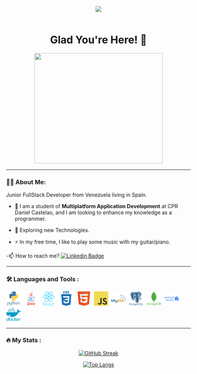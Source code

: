 <div id="header" align="center">
  <img src="https://media.giphy.com/media/M9gbBd9nbDrOTu1Mqx/giphy.gif" width="100"/>
  </br>
  <img src="https://komarev.com/ghpvc/?username=PPAGabriel&style=flat-square&color=blue" alt=""/>
  
  # Glad You're Here! 👋

  <div align="center">
    
  <img src="https://media.giphy.com/media/lr1QZ7prMwwkqSSVLa/giphy.gif" width="350" height="300"/>
</div>
  
</div>

---

  ### 👨‍💻 About Me:
  
  Junior FullStack Developer from Venezuela living in Spain.
  
  - :telescope: I am a student of **Multiplatform Application Development** at CPR Daniel Castelao, and I am looking to enhance my knowledge as a programmer.

- :seedling: Exploring new Technologies.

- :zap: In my free time, I like to play some music with my guitar/piano.
  
-📫 How to reach me? [![Linkedin Badge](https://img.shields.io/badge/-GabrielPPA-blue?style=flat&logo=Linkedin&logoColor=white)](https://www.linkedin.com/in/gabrielppa/)

---

### :hammer_and_wrench: Languages and Tools :

<div>
  <img src="https://github.com/devicons/devicon/blob/master/icons/python/python-original-wordmark.svg" title="Python" alt="Python" width="40" height="40"/>&nbsp;
  <img src="https://github.com/devicons/devicon/blob/master/icons/java/java-original-wordmark.svg" title="Java" alt="Java" width="40" height="40"/>&nbsp;
  <img src="https://github.com/devicons/devicon/blob/master/icons/react/react-original-wordmark.svg" title="React" alt="React" width="40" height="40"/>&nbsp;
  <img src="https://github.com/devicons/devicon/blob/master/icons/css3/css3-plain-wordmark.svg"  title="CSS3" alt="CSS" width="40" height="40"/>&nbsp;
  <img src="https://github.com/devicons/devicon/blob/master/icons/html5/html5-original.svg" title="HTML5" alt="HTML" width="40" height="40"/>&nbsp;
  <img src="https://github.com/devicons/devicon/blob/master/icons/javascript/javascript-original.svg" title="JavaScript" alt="JavaScript" width="40" height="40"/>&nbsp;
  <img src="https://github.com/devicons/devicon/blob/master/icons/mysql/mysql-original-wordmark.svg" title="MySQL"  alt="MySQL" width="40" height="40"/>&nbsp;
  <img src="https://github.com/devicons/devicon/blob/master/icons/postgresql/postgresql-plain-wordmark.svg" title="PostgreSQL"  alt="PostgreSQL" width="40" height="40"/>&nbsp;
  <img src="https://github.com/devicons/devicon/blob/master/icons/mongodb/mongodb-plain-wordmark.svg" title="MongoDB"  alt="MongoDB" width="40" height="40"/>&nbsp;
  <img src="https://github.com/devicons/devicon/blob/master/icons/androidstudio/androidstudio-plain-wordmark.svg" title="Android"  alt="Android" width="40" height="40"/>&nbsp;
  <img src="https://github.com/devicons/devicon/blob/master/icons/docker/docker-plain-wordmark.svg" title="Android"  alt="Android" width="40" height="40"/>&nbsp;
</div>

---

### :fire: My Stats :

<div align=center>

[![GitHub Streak](http://github-readme-streak-stats.herokuapp.com?user=PPAGabriel&theme=dark&background=000000)](https://git.io/streak-stats)

[![Top Langs](https://github-readme-stats.vercel.app/api/top-langs/?username=PPAGabriel&layout=compact&theme=vision-friendly-dark)](https://github.com/anuraghazra/github-readme-stats)
  
</div>
